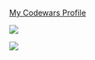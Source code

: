 [My Codewars Profile](https://www.codewars.com/users/jupiterV5)

<p align="left">
  <img src="https://avatars.githubusercontent.com/u/81764847?s=100">
  
  <p>
    <img src="https://www.codewars.com/users/jupiterV5/badges/large">
  </p>
</p>
